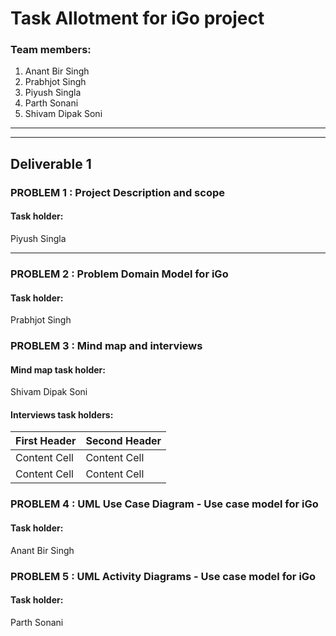# Task Allotment for iGo project



### Team members: 
1. Anant Bir Singh
2. Prabhjot Singh
3. Piyush Singla
4. Parth Sonani
5. Shivam Dipak Soni
-----------
----------------
## Deliverable 1

### PROBLEM 1 : Project Description and scope
#### Task holder:
Piyush Singla

-----------------


### PROBLEM 2 :  Problem Domain Model for iGo

#### Task holder:
Prabhjot Singh

### PROBLEM 3 :  Mind map and interviews

#### Mind map task holder:
Shivam Dipak Soni

#### Interviews task holders:
| First Header  | Second Header |
| ------------- | ------------- |
| Content Cell  | Content Cell  |
| Content Cell  | Content Cell  |

### PROBLEM 4 : UML Use Case Diagram - Use case model for iGo

#### Task holder:
Anant Bir Singh

### PROBLEM 5 :  UML Activity Diagrams - Use case model for iGo

#### Task holder:
Parth Sonani


 
